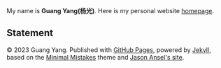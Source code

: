 My name is **Guang Yang(杨光)**. Here is my personal website [homepage](https://ylknight.github.io/).

## Statement

© 2023 Guang Yang. Published with [GitHub Pages](https://pages.github.com/), powered by [Jekyll](https://jekyllrb.com/), based on the [Minimal Mistakes](https://mademistakes.com/) theme and [Jason Ansel's site](https://github.com/jansel/jansel.github.io).
